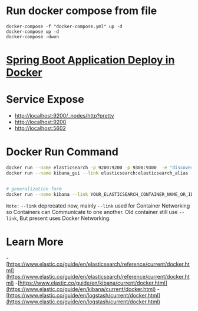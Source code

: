 
# Run docker compose from file

    docker-compose -f "docker-compose.yml" up -d
    docker-compose up -d
    docker-compose -dwon

# [Spring Boot Application Deploy in Docker](https://thepracticaldeveloper.com/2017/12/11/dockerize-spring-boot)




# Service Expose
- [http://localhost:9200/_nodes/http?pretty](http://localhost:9200/_nodes/http?pretty)
- [http://localhost:9200](http://localhost:9200)
- [http://localhost:5602](http://localhost:5602)


# Docker Run Command

```bash
docker run --name elasticsearch -p 9200:9200 -p 9300:9300  -e "discovery.type=single-node" docker.elastic.co/elasticsearch/elasticsearch:6.8.1
docker run --name kibana_gui --link elasticsearch:elasticsearch_alias -p 5601:5601 docker.elastic.co/kibana/kibana:6.8.1


# generalization form 
docker run --name kibana --link YOUR_ELASTICSEARCH_CONTAINER_NAME_OR_ID:elasticsearch_alias -p 5601:5601 {docker-repo}:{version}

```

`Note:` `--link`  deprecated now, mainly `--link` used for Container Networking so Containers can Communicate to one another. Old container still use `--link`, But present uses Docker Networking.



# Learn More

-[https://www.elastic.co/guide/en/elasticsearch/reference/current/docker.html](https://www.elastic.co/guide/en/elasticsearch/reference/current/docker.html)
-[https://www.elastic.co/guide/en/kibana/current/docker.html](https://www.elastic.co/guide/en/kibana/current/docker.html)
-[https://www.elastic.co/guide/en/logstash/current/docker.html](https://www.elastic.co/guide/en/logstash/current/docker.html)
